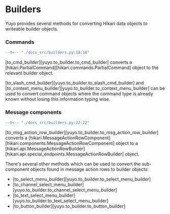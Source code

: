 # Builders

Yuyo provides several methods for converting Hikari data objects to writeable
builder objects.

### Commands

```py
--8<-- "./docs_src/builders.py:18:18"
```

[to_cmd_builder][yuyo.to_builder.to_cmd_builder] converts a
[hikari.PartialCommand][hikari.commands.PartialCommand] object to the relevant
builder object.

[to_slash_cmd_builder][yuyo.to_builder.to_slash_cmd_builder] and
[to_context_menu_builder][yuyo.to_builder.to_context_menu_builder] can be used
to convert command objects where the command type is already known without
losing this information typing wise.

### Message components

```py
--8<-- "./docs_src/builders.py:22:22"
```

[to_msg_action_row_builder][yuyo.to_builder.to_msg_action_row_builder] converts
a [hikari.MessageActionRowComponent][hikari.components.MessageActionRowComponent]
object to a
[hikari.api.MessageActionRowBuilder][hikari.api.special_endpoints.MessageActionRowBuilder]
object.

There's several other methods which can be used to convert the sub-component
objects found in message action rows to builder objects:

* [to_select_menu_builder][yuyo.to_builder.to_select_menu_builder]
* [to_channel_select_menu_builder][yuyo.to_builder.to_channel_select_menu_builder]
* [to_text_select_menu_builder][yuyo.to_builder.to_text_select_menu_builder]
* [to_button_builder][yuyo.to_builder.to_button_builder]
